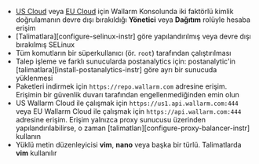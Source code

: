 * [US Cloud](https://us1.my.wallarm.com/) veya [EU Cloud](https://my.wallarm.com/) için Wallarm Konsolunda iki faktörlü kimlik doğrulamanın devre dışı bırakıldığı **Yönetici** veya **Dağıtım** rolüyle hesaba erişim
* [Talimatlara][configure-selinux-instr] göre yapılandırılmış veya devre dışı bırakılmış SELinux
* Tüm komutların bir süperkullanıcı (ör. `root`) tarafından çalıştırılması
* Talep işleme ve farklı sunucularda postanalytics için: postanalytic'in [talimatlara][install-postanalytics-instr] göre ayrı bir sunucuda yüklenmesi
* Paketleri indirmek için `https://repo.wallarm.com` adresine erişim. Erişimin bir güvenlik duvarı tarafından engellenmediğinden emin olun
* US Wallarm Cloud ile çalışmak için `https://us1.api.wallarm.com:444` veya EU Wallarm Cloud ile çalışmak için `https://api.wallarm.com:444` adresine erişim. Erişim yalnızca proxy sunucusu üzerinden yapılandırılabilirse, o zaman [talimatları][configure-proxy-balancer-instr] kullanın
* Yüklü metin düzenleyicisi **vim**, **nano** veya başka bir türlü. Talimatlarda **vim** kullanılır
